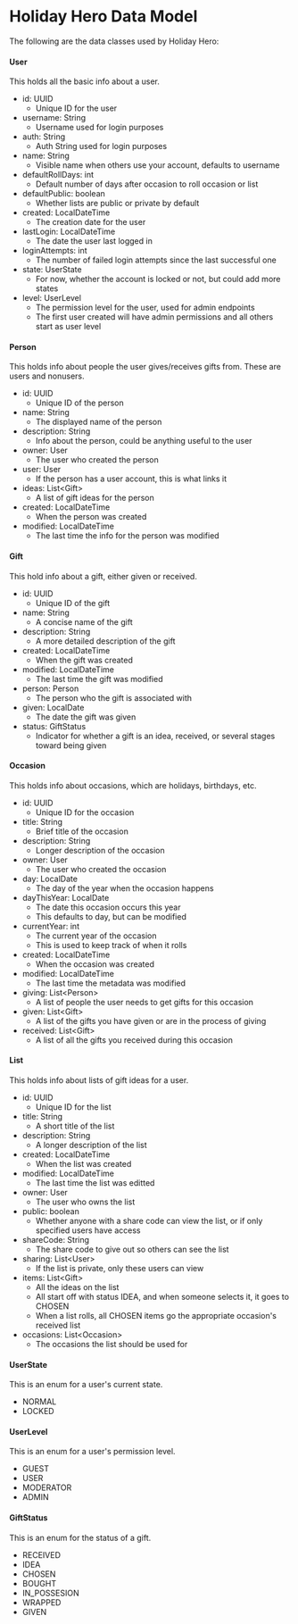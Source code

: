 Holiday Hero Data Model
=======================

The following are the data classes used by Holiday Hero:

#### User

This holds all the basic info about a user.

 * id: UUID
   * Unique ID for the user
 * username: String
   * Username used for login purposes
 * auth: String
   * Auth String used for login purposes
 * name: String
   * Visible name when others use your account, defaults to username
 * defaultRollDays: int
   * Default number of days after occasion to roll occasion or list
 * defaultPublic: boolean
   * Whether lists are public or private by default
 * created: LocalDateTime
   * The creation date for the user
 * lastLogin: LocalDateTime
   * The date the user last logged in
 * loginAttempts: int
   * The number of failed login attempts since the last successful one
 * state: UserState
   * For now, whether the account is locked or not, but could add more states
 * level: UserLevel
   * The permission level for the user, used for admin endpoints
   * The first user created will have admin permissions and all others start as user level

#### Person

This holds info about people the user gives/receives gifts from.
These are users and nonusers.

 * id: UUID
   * Unique ID of the person
 * name: String
   * The displayed name of the person
 * description: String
   * Info about the person, could be anything useful to the user
 * owner: User
   * The user who created the person
 * user: User
   * If the person has a user account, this is what links it
 * ideas: List\<Gift\>
   * A list of gift ideas for the person
 * created: LocalDateTime
   * When the person was created
 * modified: LocalDateTime
   * The last time the info for the person was modified

#### Gift

This hold info about a gift, either given or received.

 * id: UUID
   * Unique ID of the gift
 * name: String
   * A concise name of the gift
 * description: String
   * A more detailed description of the gift
 * created: LocalDateTime
   * When the gift was created
 * modified: LocalDateTime
   * The last time the gift was modified
 * person: Person
   * The person who the gift is associated with
 * given: LocalDate
   * The date the gift was given
 * status: GiftStatus
   * Indicator for whether a gift is an idea, received, or several stages toward being given

#### Occasion

This holds info about occasions, which are holidays, birthdays, etc.

 * id: UUID
   * Unique ID for the occasion
 * title: String
   * Brief title of the occasion
 * description: String
   * Longer description of the occasion
 * owner: User
   * The user who created the occasion
 * day: LocalDate
   * The day of the year when the occasion happens
 * dayThisYear: LocalDate
   * The date this occasion occurs this year
   * This defaults to day, but can be modified
 * currentYear: int
   * The current year of the occasion
   * This is used to keep track of when it rolls
 * created: LocalDateTime
   * When the occasion was created
 * modified: LocalDateTime
   * The last time the metadata was modified
 * giving: List\<Person\>
   * A list of people the user needs to get gifts for this occasion
 * given: List\<Gift\>
   * A list of the gifts you have given or are in the process of giving
 * received: List\<Gift\>
   * A list of all the gifts you received during this occasion

#### List

This holds info about lists of gift ideas for a user.

 * id: UUID
   * Unique ID for the list
 * title: String
   * A short title of the list
 * description: String
   * A longer description of the list
 * created: LocalDateTime
   * When the list was created
 * modified: LocalDateTime
   * The last time the list was editted
 * owner: User
   * The user who owns the list
 * public: boolean
   * Whether anyone with a share code can view the list, or if only specified users have access
 * shareCode: String
   * The share code to give out so others can see the list
 * sharing: List\<User\>
   * If the list is private, only these users can view
 * items: List\<Gift\>
   * All the ideas on the list
   * All start off with status IDEA, and when someone selects it, it goes to CHOSEN
   * When a list rolls, all CHOSEN items go the appropriate occasion's received list
 * occasions: List\<Occasion\>
   * The occasions the list should be used for

#### UserState

This is an enum for a user's current state.

 * NORMAL
 * LOCKED

#### UserLevel

This is an enum for a user's permission level.

 * GUEST
 * USER
 * MODERATOR
 * ADMIN

#### GiftStatus

This is an enum for the status of a gift.

 * RECEIVED
 * IDEA
 * CHOSEN
 * BOUGHT
 * IN\_POSSESION
 * WRAPPED
 * GIVEN
